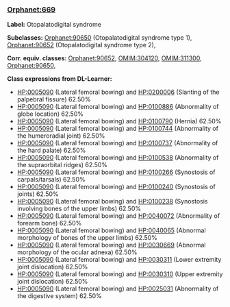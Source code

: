 
### [Orphanet:669](http://www.orpha.net/ORDO/Orphanet_669)
**Label:** Otopalatodigital syndrome

**Subclasses:** [Orphanet:90650](http://www.orpha.net/ORDO/Orphanet_90650) (Otopalatodigital syndrome type 1), [Orphanet:90652](http://www.orpha.net/ORDO/Orphanet_90652) (Otopalatodigital syndrome type 2), 

**Corr. equiv. classes:** [Orphanet:90652](http://www.orpha.net/ORDO/Orphanet_90652), [OMIM:304120](http://purl.obolibrary.org/obo/OMIM_304120), [OMIM:311300](http://purl.obolibrary.org/obo/OMIM_311300), [Orphanet:90650](http://www.orpha.net/ORDO/Orphanet_90650), 

**Class expressions from DL-Learner:**

- [HP:0005090](http://purl.obolibrary.org/obo/HP_0005090) (Lateral femoral bowing) and [HP:0200006](http://purl.obolibrary.org/obo/HP_0200006) (Slanting of the palpebral fissure) 62.50%
- [HP:0005090](http://purl.obolibrary.org/obo/HP_0005090) (Lateral femoral bowing) and [HP:0100886](http://purl.obolibrary.org/obo/HP_0100886) (Abnormality of globe location) 62.50%
- [HP:0005090](http://purl.obolibrary.org/obo/HP_0005090) (Lateral femoral bowing) and [HP:0100790](http://purl.obolibrary.org/obo/HP_0100790) (Hernia) 62.50%
- [HP:0005090](http://purl.obolibrary.org/obo/HP_0005090) (Lateral femoral bowing) and [HP:0100744](http://purl.obolibrary.org/obo/HP_0100744) (Abnormality of the humeroradial joint) 62.50%
- [HP:0005090](http://purl.obolibrary.org/obo/HP_0005090) (Lateral femoral bowing) and [HP:0100737](http://purl.obolibrary.org/obo/HP_0100737) (Abnormality of the hard palate) 62.50%
- [HP:0005090](http://purl.obolibrary.org/obo/HP_0005090) (Lateral femoral bowing) and [HP:0100538](http://purl.obolibrary.org/obo/HP_0100538) (Abnormality of the supraorbital ridges) 62.50%
- [HP:0005090](http://purl.obolibrary.org/obo/HP_0005090) (Lateral femoral bowing) and [HP:0100266](http://purl.obolibrary.org/obo/HP_0100266) (Synostosis of carpals/tarsals) 62.50%
- [HP:0005090](http://purl.obolibrary.org/obo/HP_0005090) (Lateral femoral bowing) and [HP:0100240](http://purl.obolibrary.org/obo/HP_0100240) (Synostosis of joints) 62.50%
- [HP:0005090](http://purl.obolibrary.org/obo/HP_0005090) (Lateral femoral bowing) and [HP:0100238](http://purl.obolibrary.org/obo/HP_0100238) (Synostosis involving bones of the upper limbs) 62.50%
- [HP:0005090](http://purl.obolibrary.org/obo/HP_0005090) (Lateral femoral bowing) and [HP:0040072](http://purl.obolibrary.org/obo/HP_0040072) (Abnormality of forearm bone) 62.50%
- [HP:0005090](http://purl.obolibrary.org/obo/HP_0005090) (Lateral femoral bowing) and [HP:0040065](http://purl.obolibrary.org/obo/HP_0040065) (Abnormal morphology of bones of the upper limbs) 62.50%
- [HP:0005090](http://purl.obolibrary.org/obo/HP_0005090) (Lateral femoral bowing) and [HP:0030669](http://purl.obolibrary.org/obo/HP_0030669) (Abnormal morphology of the ocular adnexa) 62.50%
- [HP:0005090](http://purl.obolibrary.org/obo/HP_0005090) (Lateral femoral bowing) and [HP:0030311](http://purl.obolibrary.org/obo/HP_0030311) (Lower extremity joint dislocation) 62.50%
- [HP:0005090](http://purl.obolibrary.org/obo/HP_0005090) (Lateral femoral bowing) and [HP:0030310](http://purl.obolibrary.org/obo/HP_0030310) (Upper extremity joint dislocation) 62.50%
- [HP:0005090](http://purl.obolibrary.org/obo/HP_0005090) (Lateral femoral bowing) and [HP:0025031](http://purl.obolibrary.org/obo/HP_0025031) (Abnormality of the digestive system) 62.50%


